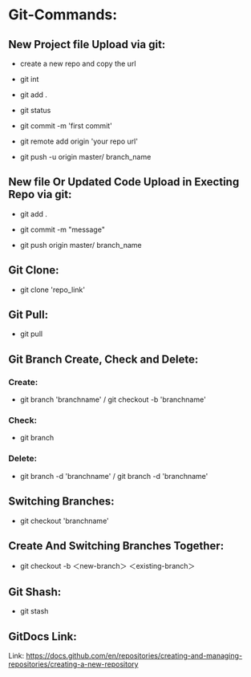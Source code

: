 # Git-Commands:
## New Project file Upload via git:
- create a new repo and copy the url

- git int

- git add .

- git status

- git commit -m 'first commit'

- git remote add origin 'your repo url'

- git push -u origin master/ branch_name

## New file Or Updated Code Upload in Execting Repo via git:
- git add .

- git commit -m "message"

- git push origin master/ branch_name

## Git Clone:
- git clone 'repo_link'

## Git Pull:
- git pull

## Git Branch Create, Check and Delete:
### Create:
- git branch 'branchname' / git checkout -b 'branchname'

### Check:
- git branch

### Delete:
- git branch -d 'branchname' / git branch -d 'branchname' 

## Switching Branches:
- git checkout 'branchname'

## Create And Switching Branches Together:
- git checkout -b ＜new-branch＞ ＜existing-branch＞

## Git Shash:
- git stash




## GitDocs Link:
Link: https://docs.github.com/en/repositories/creating-and-managing-repositories/creating-a-new-repository
